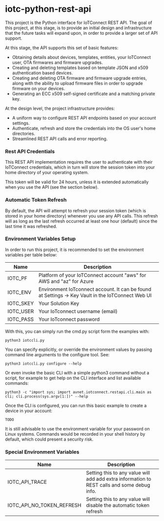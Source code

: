 # iotc-python-rest-api
This project is the Python interface for 
IoTConnect REST API. 
The goal of this project, at this stage, is to provide an initial 
design and infrastructure that the future
tasks will expand upon, in order to provide a larger set of API support.

At this stage, the API supports this set of basic features:
* Obtaining details about devices, templates, entities, your IoTConnect user, OTA firmwares and firmware upgrades.
* Creating and deleting templates based on template JSON and x509 authentication based devices.
* Creating and deleting OTA firmware and firmware upgrade entries, along with the ability to upload firmware files
  in order to upgrade firmware on your devices. 
* Generating an ECC x509 self-signed certificate and a matching private key.

At the design level, the project infrastructure provides:
* A uniform way to configure REST API endpoints based on your account settings.
* Authenticate, refresh and store the credentials into the OS user's home directories.
* Streamlined REST API calls and error reporting. 

### Rest API Credentials

This REST API implementation requires the user to authenticate with their IoTConnect
credentials, which in turn will store the session token into your 
home directory of your operating system. 

This token will be valid for 24 hours, unless it is extended automatically
when you use the API (see the section below).

### Automatic Token Refresh
By default, the API will attempt to refresh your session token (which is stored in your 
home directory) whenever you use any API calls. This refresh will as long as the 
last refresh occurred at least one hour (default) since the last time it was refreshed.

### Environment Variables Setup

In order to run this project, it is recommended to set the environment variables per table below:

| Name      | Description                                                                                       |
|-----------|---------------------------------------------------------------------------------------------------|
| IOTC_PF   | Platform of your IoTConnect account "aws" for AWS and "az" for Azure                              |
| IOTC_ENV  | Environment IoTconnect account. It can be found at Settings -> Key Vault in the IoTConnect Web UI |
| IOTC_SKEY | Your Solution Key                                                                                 |
| IOTC_USER | Your IoTconnect username (email)                                                                  |
| IOTC_PASS | Your IoTconnect password                                                                          |


With this, you can simply run the cmd.py script form the examples with:

```shell
python3 iotccli.py
```

You can specify explicitly, or override the environment values by passing command line arguments to the configure tool. See:

```shell
python3 iotccli.py configure --help
```

Or even invoke the basic CLI with a simple python3 command without a script, for example to get help on the CLI interface and list available commands:

```shell
python3 -c "import sys; import avnet.iotconnect.restapi.cli.main as cli; cli.process(sys.argv[1:])" --help
```

Once the CLI is configured, you can run this basic example to create a device in your account:
```shell
TODO
```
It is still advisable to use the environment variable for your password 
on Linux systems. Commands would be recorded in your shell history by default,
which could present a security risk.


### Special Environment Variables 

| Name                      | Description                                                                                  |
|---------------------------|----------------------------------------------------------------------------------------------|
| IOTC_API_TRACE            | Setting this to any value will add add extra information to REST calls and some debug info.  |
| IOTC_API_NO_TOKEN_REFRESH | Setting this to any value will disable the automatic token refresh                           |
